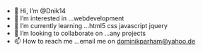 - 👋 Hi, I’m @Dnik14
- 👀 I’m interested in ...webdevelopment
- 🌱 I’m currently learning ...html5 css javascript jquery
- 💞️ I’m looking to collaborate on ...any projects 
- 📫 How to reach me ...email me on dominikparham@yahoo.de

<!---
Dnik14/Dnik14 is a ✨ special ✨ repository because its `README.md` (this file) appears on your GitHub profile.
You can click the Preview link to take a look at your changes.
--->
